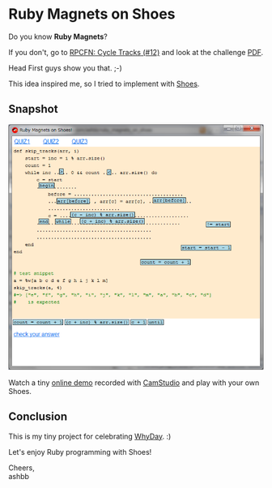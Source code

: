 Ruby Magnets on Shoes
==================

Do you know **Ruby Magnets**?

If you don't, go to [RPCFN: Cycle Tracks (#12)](http://rubylearning.com/blog/2010/07/31/rpcfn-cycle-tracks-12/) and look at the challenge [PDF](http://rubylearning.com/data/hfrails_prog_challenge_without_solution.pdf).

Head First guys show you that. ;-)

This idea inspired me, so I tried to implement with [Shoes](http://shoes.heroku.com/).

Snapshot
---------

![ruby-magnets-on-shoes.png](http://github.com/ashbb/ruby_magnets_on_shoes/raw/master/ruby-magnets-on-shoes.png)

Watch a tiny [online demo](http://www.rin-shun.com/shoes/ruby_magnets_on_shoes.swf.html) recorded with [CamStudio](http://camstudio.org/) and play with your own Shoes.


Conclusion
----------

This is my tiny project for celebrating [WhyDay](http://whyday.org/). :)

Let's enjoy Ruby programming with Shoes!

Cheers,   
ashbb
